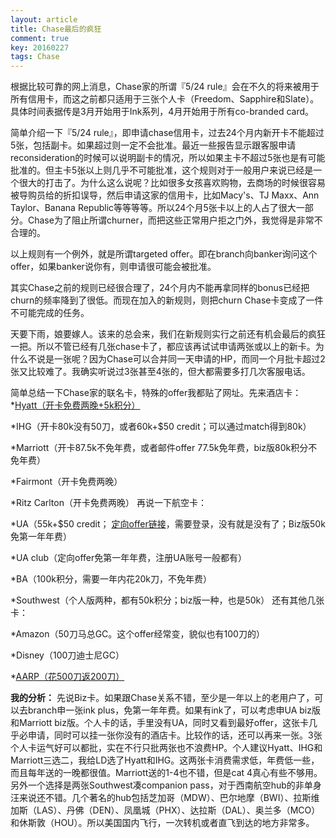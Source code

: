 ```yaml
---
layout: article
title: Chase最后的疯狂
comment: true
key: 20160227
tags: Chase
---
```


根据比较可靠的网上消息，Chase家的所谓『5/24 rule』会在不久的将来被用于所有信用卡，而这之前都只适用于三张个人卡（Freedom、Sapphire和Slate）。具体时间表据传是3月开始用于Ink系列，4月开始用于所有co-branded card。

简单介绍一下『5/24 rule』，即申请chase信用卡，过去24个月内新开卡不能超过5张，包括副卡。如果超过则一定不会批准。最近一些报告显示跟客服申请reconsideration的时候可以说明副卡的情况，所以如果主卡不超过5张也是有可能批准的。但主卡5张以上则几乎不可能批准，这个规则对于一般用户来说已经是一个很大的打击了。为什么这么说呢？比如很多女孩喜欢购物，去商场的时候很容易被导购员给的折扣误导，然后申请这家的信用卡，比如Macy's、TJ Maxx、Ann Taylor、Banana Republic等等等等。所以24个月5张卡以上的人占了很大一部分。Chase为了阻止所谓churner，而把这些正常用户拒之门外，我觉得是非常不合理的。

以上规则有一个例外，就是所谓targeted offer。即在branch向banker询问这个offer，如果banker说你有，则申请很可能会被批准。

其实Chase之前的规则已经很合理了，24个月内不能再拿同样的bonus已经把churn的频率降到了很低。而现在加入的新规则，则把churn Chase卡变成了一件不可能完成的任务。

天要下雨，娘要嫁人。该来的总会来，我们在新规则实行之前还有机会最后的疯狂一把。所以不管已经有几张chase卡了，都应该再试试申请两张或以上的新卡。为什么不说是一张呢？因为Chase可以合并同一天申请的HP，而同一个月批卡超过2张又比较难了。我确实听说过3张甚至4张的，但大都需要多打几次客服电话。

简单总结一下Chase家的联名卡，特殊的offer我都贴了网址。先来酒店卡：*[Hyatt（开卡免费两晚+5k积分）](https://creditcards.chase.com/lp/hyatt/ccc?CELL=619F)

	
*IHG（开卡80k没有50刀，或者60k+$50 credit；可以通过match得到80k）

	
*Marriott（开卡87.5k不免年费，或者邮件offer 77.5k免年费，biz版80k积分不免年费）

	
*Fairmont（开卡免费两晚）

	
*Ritz Carlton（开卡免费两晚）
再说一下航空卡：

*UA（55k+$50 credit；
[定向offer链接](https://www.theexplorercard.com/50k50AFWIC/highlights)，需要登录，没有就是没有了；Biz版50k免第一年年费）

	
*UA club（定向offer免第一年年费，注册UA账号一般都有）

	
*BA（100k积分，需要一年内花20k刀，不免年费）

	
*Southwest（个人版两种，都有50k积分；biz版一种，也是50k）
还有其他几张卡：

*Amazon（50刀马总GC。这个offer经常变，貌似也有100刀的）

	
*Disney（100刀迪士尼GC）

	
*[AARP（花500刀返200刀）](http://view.offers.aarp.org/?j=fec01d757762037f&m=fe8c157073600d7a7d&ls=fe6817707760077a7615&l=ff9c1671&s=fe5115797d67037a7210&jb=ff3010707d67&ju=fe531676736c0d7a7512&r=0)

**我的分析：**
先说Biz卡。如果跟Chase关系不错，至少是一年以上的老用户了，可以去branch申一张ink plus，免第一年年费。如果有ink了，可以考虑申UA biz版和Marriott biz版。个人卡的话，手里没有UA，同时又看到最好offer，这张卡几乎必申请，同时可以挂一张你没有的酒店卡。比较作的话，还可以再来一张。3张个人卡运气好可以都批，实在不行只批两张也不浪费HP。个人建议Hyatt、IHG和Marriott三选二，我给LD选了Hyatt和IHG。这两张卡消费需求低，年费低一些，而且每年送的一晚都很值。Marriott送的1-4也不错，但是cat 4真心有些不够用。另外一个选择是两张Southwest凑companion pass，对于西南航空hub的非单身汪来说还不错。几个著名的hub包括芝加哥（MDW）、巴尔地摩（BWI）、拉斯维加斯（LAS）、丹佛（DEN）、凤凰城（PHX）、达拉斯（DAL）、奥兰多（MCO）和休斯敦（HOU）。所以美国国内飞行，一次转机或者直飞到达的地方非常多。
